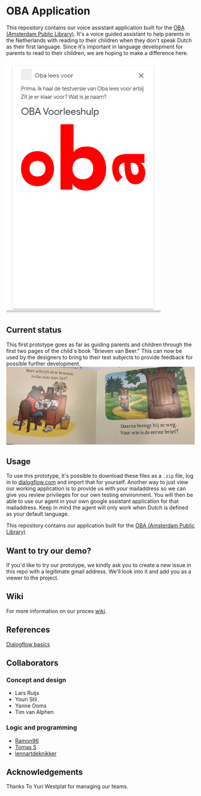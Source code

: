# OBA Application
This repository contains our voice assistant application built for the [OBA (Amsterdam Public Library)](https://www.oba.nl/). It's a voice guided assistant to help parents in the Netherlands with reading to their children when they don't speak Dutch as their first language. Since it's important in language development for parents to read to their children, we are hoping to make a difference here.

![screenshot](https://github.com/lennartdeknikker/project-1-1920/blob/master/wiki-resources/screenshot%20oba%20voorleeshulp.png)

## Current status
This first prototype goes as far as guiding parents and children through the first two pages of the child`s book "Brieven van Beer." This can now be used by the designers to bring to their test subjects to provide feedback for possible further development.
![brieven van beer](https://github.com/lennartdeknikker/project-1-1920/blob/master/wiki-resources/brieven%20van%20beer.png)

## Usage
To use this prototype, it's possible to download these files as a `.zip` file, log in to [dialogflow.com](https://dialogflow.com/) and import that for yourself. Another way to just view our working application is to provide us with your mailaddress so we can give you review privileges for our own testing environment. You will then be able to use our agent in your own google assistant application for that mailaddress. Keep in mind the agent will only work when Dutch is defined as your default language.

This repository contains our application built for the [OBA (Amsterdam Public Library)](https://www.oba.nl/)

## Want to try our demo?
If you'd like to try our prototype, we kindly ask you to create a new issue in this repo with a legitimate gmail address.
We'll look into it and add you as a viewer to the project.

## Wiki
For more information on our proces [wiki](https://github.com/lennartdeknikker/project-1-1920/wiki).

## References
[Dialogflow basics](https://cloud.google.com/dialogflow/docs/basics)

## Collaborators
### Concept and design
- Lars Ruijs
- Youri Stil
- Yanne Ooms
- Tim van Alphen

### Logic and programming
- [Ramon96](https://github.com/Ramon96)
- [Tomas S](https://github.com/TomasS666)
- [lennartdeknikker](https://github.com/lennartdeknikker)

## Acknowledgements
Thanks To Yuri Westplat for managing our teams.
